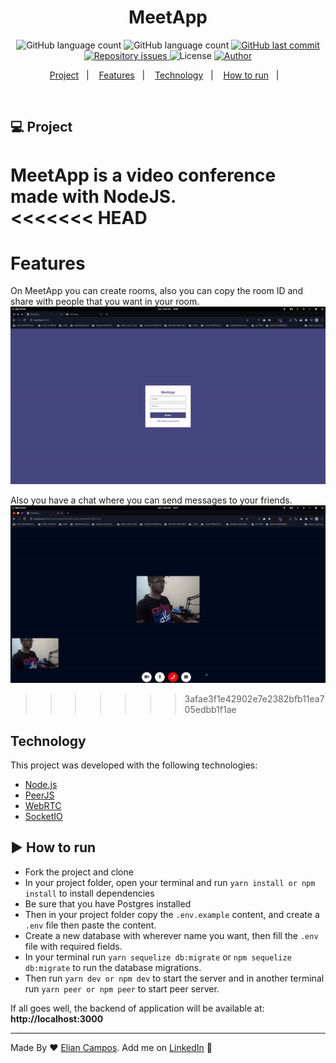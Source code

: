 <h1 align="center">
  MeetApp
</h1>

<p align="center">
  <img alt="GitHub language count" src="https://img.shields.io/github/languages/count/lyandeveloper/MeetApp">
  
  <img alt="GitHub language count" src="https://img.shields.io/github/languages/top/lyandeveloper/MeetApp">

  <a href="https://github.com/lyandeveloper/MeetApp/commits/master">
    <img alt="GitHub last commit" src="https://img.shields.io/github/last-commit/lyandeveloper/MeetApp">
  </a>

  <a href="https://github.com/lyandeveloper/MeetApp/issues">
    <img alt="Repository issues" src="https://img.shields.io/github/issues/lyandeveloper/MeetApp">
  </a>

  <img alt="License" src="https://img.shields.io/badge/license-MIT-brightgreen">
  
  <a href="https://github.com/lyandeveloper/">
    <img alt="Author" src="https://img.shields.io/badge/author-Elian%20Campos-blue">
  </a>
</p>

<p align="center">
  <a href="#-project">Project</a>&nbsp;&nbsp;&nbsp;|&nbsp;&nbsp;&nbsp;
  <a href="#features">Features</a>&nbsp;&nbsp;&nbsp;|&nbsp;&nbsp;&nbsp;
  <a href="#technology">Technology</a>&nbsp;&nbsp;&nbsp;|&nbsp;&nbsp;&nbsp; 
  <a href="#arrow_forward-how-to-run">How to run</a>&nbsp;&nbsp;&nbsp;|&nbsp;&nbsp;&nbsp; 
</p>

<br>

## 💻 Project

MeetApp is a video conference made with NodeJS.<br>
<<<<<<< HEAD
=======

# Features

On MeetApp you can create rooms, also you can copy the room ID and share with people that you want in your room.<br/>
<img src=".github/gif1.gif">
<br/>

Also you have a chat where you can send messages to your friends.<br/>
<img src=".github/gif2.gif">
<br/>
>>>>>>> 3afae3f1e42902e7e2382bfb11ea705edbb1f1ae

## Technology

This project was developed with the following technologies:

- [Node.js](https://nodejs.org/en/)
- [PeerJS](https://peerjs.com/)
- [WebRTC](https://webrtc.org/)
- [SocketIO](https://socket.io/)

## :arrow_forward: How to run
- Fork the project and clone
- In your project folder, open your terminal and run `yarn install or npm install` to install dependencies
- Be sure that you have Postgres installed
- Then in your project folder copy the `.env.example` content, and create a `.env` file then paste the content.
- Create a new database with wherever name you want, then fill the `.env` file with required fields.
- In your terminal run `yarn sequelize db:migrate` or `npm sequelize db:migrate` to run the database migrations.
- Then run `yarn dev or npm dev` to start the server and in another terminal run `yarn peer or npm peer` to start peer server.

If all goes well, the backend of application will be available at: **http://localhost:3000**

---

Made By ♥ [Elian Campos](https://github.com/lyandeveloper). Add me on [LinkedIn](https://www.linkedin.com/in/elian-campos/) :wave:
